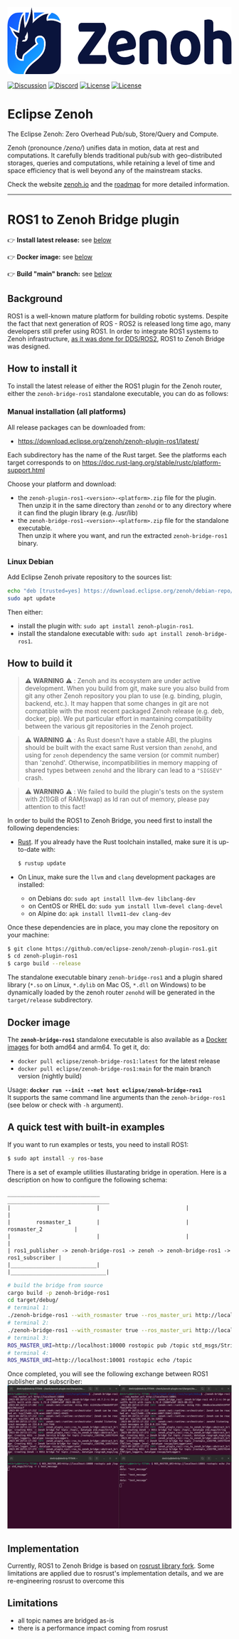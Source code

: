 <img src="https://raw.githubusercontent.com/eclipse-zenoh/zenoh/main/zenoh-dragon.png" height="150">

<!--- 
[![CI](https://github.com/eclipse-zenoh/zenoh-plugin-ros1/workflows/Rust/badge.svg)](https://github.com/eclipse-zenoh/zenoh-plugin-ros1/actions?query=workflow%3ARust)
--->
[![Discussion](https://img.shields.io/badge/discussion-on%20github-blue)](https://github.com/eclipse-zenoh/roadmap/discussions)
[![Discord](https://img.shields.io/badge/chat-on%20discord-blue)](https://discord.gg/2GJ958VuHs)
[![License](https://img.shields.io/badge/License-EPL%202.0-blue)](https://choosealicense.com/licenses/epl-2.0/)
[![License](https://img.shields.io/badge/License-Apache%202.0-blue.svg)](https://opensource.org/licenses/Apache-2.0)

# Eclipse Zenoh
The Eclipse Zenoh: Zero Overhead Pub/sub, Store/Query and Compute.

Zenoh (pronounce _/zeno/_) unifies data in motion, data at rest and computations. It carefully blends traditional pub/sub with geo-distributed storages, queries and computations, while retaining a level of time and space efficiency that is well beyond any of the mainstream stacks.

Check the website [zenoh.io](http://zenoh.io) and the [roadmap](https://github.com/eclipse-zenoh/roadmap) for more detailed information.

-------------------------------
# ROS1 to Zenoh Bridge plugin

:point_right: **Install latest release:** see [below](#How-to-install-it)

:point_right: **Docker image:** see [below](#Docker-image)

:point_right: **Build "main" branch:** see [below](#How-to-build-it)

## Background
ROS1 is a well-known mature platform for building robotic systems. Despite the fact that next generation of ROS - ROS2 is released long time ago, many developers still prefer using ROS1. In order to integrate ROS1 systems to Zenoh infrastructure, [as it was done for DDS/ROS2](https://github.com/eclipse-zenoh/zenoh-plugin-dds), ROS1 to Zenoh Bridge was designed.

## How to install it

To install the latest release of either the ROS1 plugin for the Zenoh router, either the `zenoh-bridge-ros1` standalone executable, you can do as follows:

### Manual installation (all platforms)

All release packages can be downloaded from:  
 - https://download.eclipse.org/zenoh/zenoh-plugin-ros1/latest/   

Each subdirectory has the name of the Rust target. See the platforms each target corresponds to on https://doc.rust-lang.org/stable/rustc/platform-support.html

Choose your platform and download:
 - the `zenoh-plugin-ros1-<version>-<platform>.zip` file for the plugin.  
   Then unzip it in the same directory than `zenohd` or to any directory where it can find the plugin library (e.g. /usr/lib)
 - the `zenoh-bridge-ros1-<version>-<platform>.zip` file for the standalone executable.  
   Then unzip it where you want, and run the extracted `zenoh-bridge-ros1` binary.

### Linux Debian

Add Eclipse Zenoh private repository to the sources list:

```bash
echo "deb [trusted=yes] https://download.eclipse.org/zenoh/debian-repo/ /" | sudo tee -a /etc/apt/sources.list > /dev/null
sudo apt update
```
Then either:
  - install the plugin with: `sudo apt install zenoh-plugin-ros1`.
  - install the standalone executable with: `sudo apt install zenoh-bridge-ros1`.

## How to build it

> :warning: **WARNING** :warning: : Zenoh and its ecosystem are under active development. When you build from git, make sure you also build from git any other Zenoh repository you plan to use (e.g. binding, plugin, backend, etc.). It may happen that some changes in git are not compatible with the most recent packaged Zenoh release (e.g. deb, docker, pip). We put particular effort in mantaining compatibility between the various git repositories in the Zenoh project.

> :warning: **WARNING** :warning: : As Rust doesn't have a stable ABI, the plugins should be
built with the exact same Rust version than `zenohd`, and using for `zenoh` dependency the same version (or commit number) than 'zenohd'.
Otherwise, incompatibilities in memory mapping of shared types between `zenohd` and the library can lead to a `"SIGSEV"` crash.

> :warning: **WARNING** :warning: : We failed to build the plugin's tests on the system with 2(1)GB of RAM(swap) as ld ran out of memory, please pay attention to this fact!

In order to build the ROS1 to Zenoh Bridge, you need first to install the following dependencies:

- [Rust](https://www.rust-lang.org/tools/install). If you already have the Rust toolchain installed, make sure it is up-to-date with:

   ```bash
   $ rustup update
   ```

- On Linux, make sure the `llvm` and `clang` development packages are installed:
   - on Debians do: `sudo apt install llvm-dev libclang-dev`
   - on CentOS or RHEL do: `sudo yum install llvm-devel clang-devel`
   - on Alpine do: `apk install llvm11-dev clang-dev`

Once these dependencies are in place, you may clone the repository on your machine:

```bash
$ git clone https://github.com/eclipse-zenoh/zenoh-plugin-ros1.git
$ cd zenoh-plugin-ros1
$ cargo build --release
```

The standalone executable binary `zenoh-bridge-ros1` and a plugin shared library (`*.so` on Linux, `*.dylib` on Mac OS, `*.dll` on Windows) to be dynamically 
loaded by the zenoh router `zenohd` will be generated in the `target/release` subdirectory.


## Docker image
The **`zenoh-bridge-ros1`** standalone executable is also available as a [Docker images](https://hub.docker.com/r/eclipse/zenoh-bridge-ros1/tags?page=1&ordering=last_updated) for both amd64 and arm64. To get it, do:
  - `docker pull eclipse/zenoh-bridge-ros1:latest` for the latest release
  - `docker pull eclipse/zenoh-bridge-ros1:main` for the main branch version (nightly build)

Usage: **`docker run --init --net host eclipse/zenoh-bridge-ros1`**  
It supports the same command line arguments than the `zenoh-bridge-ros1` (see below or check with `-h` argument).

## A quick test with built-in examples

If you want to run examples or tests, you need to install ROS1:
```bash
$ sudo apt install -y ros-base
```

There is a set of example utilities illustarating bridge in operation.
Here is a description on how to configure the following schema:
```
_____________________________                           ________________________________
|                           |                           |                              |
|        rosmaster_1        |                           |         rosmaster_2          |
|                           |                           |                              |
| ros1_publisher -> zenoh-bridge-ros1 -> zenoh -> zenoh-bridge-ros1 -> ros1_subscriber |
|___________________________|                           |______________________________|
```

```bash
# build the bridge from source
cargo build -p zenoh-bridge-ros1
cd target/debug/
# terminal 1:
./zenoh-bridge-ros1 --with_rosmaster true --ros_master_uri http://localhost:10000
# terminal 2:
./zenoh-bridge-ros1 --with_rosmaster true --ros_master_uri http://localhost:10001
# terminal 3:
ROS_MASTER_URI=http://localhost:10000 rostopic pub /topic std_msgs/String -r 1 test_message
# terminal 4:
ROS_MASTER_URI=http://localhost:10001 rostopic echo /topic
```

Once completed, you will see the following exchange between ROS1 publisher and subscriber:
<img src="ros_pubsub.png">

## Implementation
Currently, ROS1 to Zenoh Bridge is based on [rosrust library fork](https://github.com/ZettaScaleLabs/rosrust). Some limitations are applied due to rosrust's implementation details, and we are re-engineering rosrust to overcome this

## Limitations
- all topic names are bridged as-is
- there is a performance impact coming from rosrust

